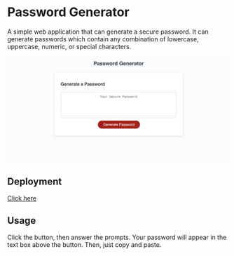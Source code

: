 # Password Generator

A simple web application that can generate a secure password. It can generate passwords which contain any combination of lowercase, uppercase, numeric, or special characters. 

![Screenshot](./screenshot.png)

## Deployment

[Click here](https://jkp1990.github.io/Module-5-Password-Generator/)

## Usage

Click the button, then answer the prompts. Your password will appear in the text box above the button. Then, just copy and paste.

